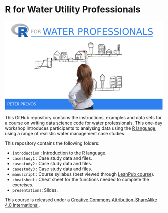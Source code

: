 # R for Water Utility Professionals

![](manuscript/resources/session0/r4h2o-logo.png)

This GitHub repository contains the instructions, examples and data sets for a course on writing data science code for water professionals. This one-day workshop introduces participants to analysing data using the [R language](https://www.r-project.org/), using a range of realistic water management case studies.

This repository contains the following folders:
* `introduction` : Introduction to the R language.
* `casestudy1`   : Case study data and files.
* `casestudy2`   : Case study data and files.
* `casestudy3`   : Case study data and files.
* `manuscript`   : Course syllabus (best viewed through [LeanPub course](https://leanpub.com/c/R4H2O)).
* `cheatsheet`   : Cheat sheet for the functions needed to complete the exercises.
* `presentations`: Slides.

This course is released under a [Creative Commons Attribution-ShareAlike 4.0 International](LICENSE.md).
